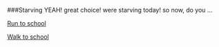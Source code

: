 ###Starving 
YEAH! great choice! were starving today! so now,  do you …

[Run to school](school.md)

[Walk to school](school.md)
